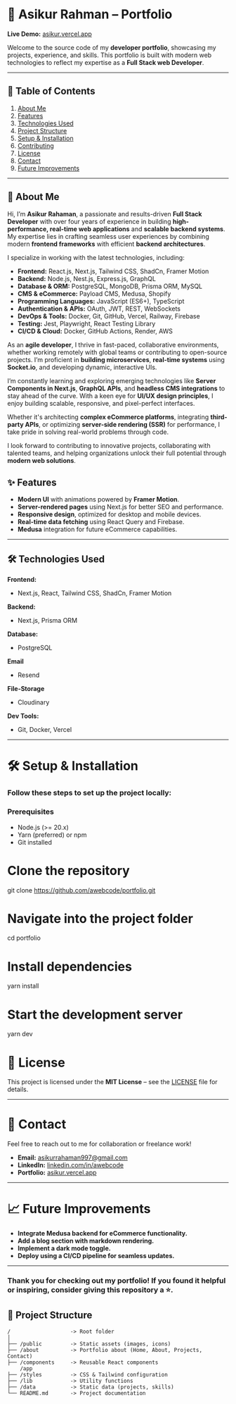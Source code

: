 # 🚀 Asikur Rahman – Portfolio

**Live Demo:** [asikur.vercel.app](https://asikur.vercel.app)  

Welcome to the source code of my **developer portfolio**, showcasing my projects, experience, and skills. This portfolio is built with modern web technologies to reflect my expertise as a **Full Stack web Developer**.

---

## 📑 Table of Contents
1. [About Me](#about-me)
2. [Features](#features)
3. [Technologies Used](#technologies-used)
4. [Project Structure](#project-structure)
5. [Setup & Installation](#setup--installation)
6. [Contributing](#contributing)
7. [License](#license)
8. [Contact](#contact)
9. [Future Improvements](#future-improvements)

---

## 👋 About Me  
Hi, I’m **Asikur Rahaman**, a passionate and results-driven **Full Stack Developer** with over four years of experience in building **high-performance, real-time web applications** and **scalable backend systems**. My expertise lies in crafting seamless user experiences by combining modern **frontend frameworks** with efficient **backend architectures**.  

I specialize in working with the latest technologies, including:  
- **Frontend:** React.js, Next.js, Tailwind CSS, ShadCn, Framer Motion  
- **Backend:** Node.js, Nest.js, Express.js, GraphQL  
- **Database & ORM:** PostgreSQL, MongoDB, Prisma ORM, MySQL  
- **CMS & eCommerce:** Payload CMS, Medusa, Shopify  
- **Programming Languages:** JavaScript (ES6+), TypeScript  
- **Authentication & APIs:** OAuth, JWT, REST, WebSockets  
- **DevOps & Tools:** Docker, Git, GitHub, Vercel, Railway, Firebase  
- **Testing:** Jest, Playwright, React Testing Library  
- **CI/CD & Cloud:** Docker, GitHub Actions, Render, AWS  

As an **agile developer**, I thrive in fast-paced, collaborative environments, whether working remotely with global teams or contributing to open-source projects. I’m proficient in **building microservices**, **real-time systems** using **Socket.io**, and developing dynamic, interactive UIs.  

I’m constantly learning and exploring emerging technologies like **Server Components in Next.js**, **GraphQL APIs**, and **headless CMS integrations** to stay ahead of the curve. With a keen eye for **UI/UX design principles**, I enjoy building scalable, responsive, and pixel-perfect interfaces.  

Whether it's architecting **complex eCommerce platforms**, integrating **third-party APIs**, or optimizing **server-side rendering (SSR)** for performance, I take pride in solving real-world problems through code.  

I look forward to contributing to innovative projects, collaborating with talented teams, and helping organizations unlock their full potential through **modern web solutions**.


## ✨ Features  
- **Modern UI** with animations powered by **Framer Motion**.  
- **Server-rendered pages** using Next.js for better SEO and performance.  
- **Responsive design**, optimized for desktop and mobile devices.  
- **Real-time data fetching** using React Query and Firebase.  
- **Medusa** integration for future eCommerce capabilities.

---

## 🛠️ Technologies Used  
**Frontend:**  
- Next.js, React, Tailwind CSS, ShadCn, Framer Motion

**Backend:**  
- Next.js, Prisma ORM

**Database:**  
- PostgreSQL

**Email**
- Resend

**File-Storage**
- Cloudinary

**Dev Tools:**  
- Git, Docker, Vercel

---


# 🛠️ Setup & Installation
### Follow these steps to set up the project locally:

### Prerequisites  
- Node.js (>= 20.x)  
- Yarn (preferred) or npm  
- Git installed


# Clone the repository
git clone https://github.com/awebcode/portfolio.git

# Navigate into the project folder
cd portfolio

# Install dependencies
yarn install

# Start the development server
yarn dev


# 📄 License  
This project is licensed under the **MIT License** – see the [LICENSE](LICENSE) file for details.

---

# 📧 Contact  
Feel free to reach out to me for collaboration or freelance work!  

- **Email:** [asikurrahaman997@gmail.com](mailto:asikurrahaman997@gmail.com)  
- **LinkedIn:** [linkedin.com/in/awebcode](https://linkedin.com/in/awebcode)  
- **Portfolio:** [asikur.vercel.app](https://asikur.vercel.app)  

---

# 📈 Future Improvements  
- **Integrate Medusa backend for eCommerce functionality.**  
- **Add a blog section with markdown rendering.**  
- **Implement a dark mode toggle.**  
- **Deploy using a CI/CD pipeline for seamless updates.**  

---

### Thank you for checking out my portfolio! If you found it helpful or inspiring, consider giving this repository a ⭐.





## 📁 Project Structure  
```plaintext
/                   -> Root folder  
│  
├── /public         -> Static assets (images, icons)  
├── /about          -> Portfolio about (Home, About, Projects, Contact)  
├── /components     -> Reusable React components  
    /app
├── /styles         -> CSS & Tailwind configuration  
├── /lib            -> Utility functions  
├── /data           -> Static data (projects, skills)  
└── README.md       -> Project documentation




